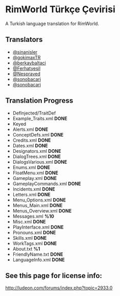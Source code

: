 # RimWorld Türkçe Çevirisi
A Turkish language translation for RimWorld.




## Translators
* [@sinanisler](https://github.com/sinanisler)
* [@gokimaxTR](https://github.com/gokimaxTR)
* [@berkaybaltaci](https://github.com/berkaybaltaci)
* [@Ferhatyesil](https://github.com/Ferhatyesil)
* [@Nespraved](https://github.com/Nespraved)
* [@sonobacari](https://github.com/sonobacari)
* [@sonobacari](https://github.com/mahsun4303)

## Translation Progress
* DefInjected/TraitDef
 * Example_Traits.xml **DONE**
* Keyed
 * Alerts.xml **DONE**
 * ConceptDefs.xml **DONE**
 * Credits.xml  **DONE**
 * Dates.xml **DONE**
 * Designators.xml **DONE**
 * DialogTrees.xml **DONE**
 * DialogsVarious.xml **DONE**
 * Enums.xml **DONE**
 * FloatMenu.xml **DONE**
 * Gameplay.xml **DONE**
 * GameplayCommands.xml **DONE**
 * Incidents.xml **DONE**
 * Letters.xml **DONE**
 * Menu_Options.xml **DONE**
 * Menus_Main.xml  **DONE**
 * Menus_Overview.xml **DONE**
 * Messages.xml **%10**
 * Misc.xml **DONE**
 * PlayInterface.xml **DONE**
 * Pronouns.xml **DONE**
 * Skills.xml **DONE**
 * WorkTags.xml **DONE**
* About.txt **%1**
* FriendlyName.txt **DONE**
* LanguageInfo.xml **DONE**





## See this page for license info:
http://ludeon.com/forums/index.php?topic=2933.0
